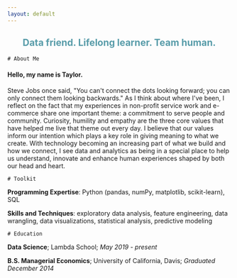 ```yaml
---
layout: default
---
```


<h2 style='text-align:center;color:#589CA9'>Data friend. Lifelong learner. Team human.</h2>

```
# About Me
```

<!-- <br> -->

#### Hello, my name is Taylor.

Steve Jobs once said, "You can't connect the dots looking forward; you can only connect them looking backwards." As I think about where I've been, I reflect on the fact that my experiences in non-profit service work and e-commerce share one important theme: a commitment to serve people and community. Curiosity, humility and empathy are the three core values that have helped me live that theme out every day. I believe that our values inform our intention which plays a key role in giving meaning to what we create. With technology becoming an increasing part of what we build and how we connect, I see data and analytics as being in a special place to help us understand, innovate and enhance human experiences shaped by both our head and heart.

<!-- <br> -->

```
# Toolkit
```

<!-- <br> -->

**Programming Expertise**: Python (pandas, numPy, matplotlib, scikit-learn), SQL

**Skills and Techniques**: exploratory data analysis, feature engineering, data wrangling, data visualizations, statistical analysis, predictive modeling

<!-- <br> -->

```
# Education
```

<!-- <br> -->

**Data Science**; Lambda School; _May 2019 - present_

**B.S. Managerial Economics**; University of California, Davis; _Graduated December 2014_
